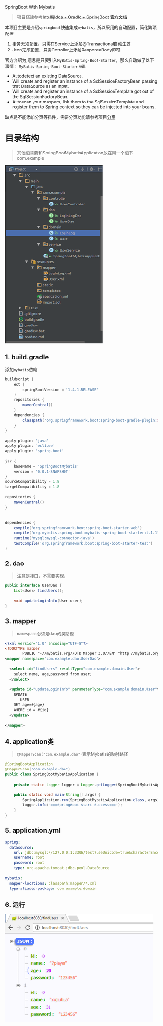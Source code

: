 SpringBoot With Mybatis

> 项目搭建参考[IntellijIdea + Gradle + SpringBoot](https://github.com/xujiuhua/SpringBootJsp)
> [官方文档](http://www.mybatis.org/spring-boot-starter/mybatis-spring-boot-autoconfigure/)

本项目主要是介绍`springboot`快速集成`mybatis`，所以采用的自动配置，简化繁琐配置

1. 事务无须配置，只需在Service上添加@Transactional自动生效
2. Json无须配置，只需Cotroller上添加ResponseBody即可

官方介绍为,意思是只要引入`MyBatis-Spring-Boot-Starter`，那么自动做了以下事情：
`MyBatis-Spring-Boot-Starter` will:
- Autodetect an existing DataSource.
- Will create and register an instance of a SqlSessionFactoryBean passing that DataSource as an input.
- Will create and register an instance of a SqlSessionTemplate got out of the SqlSessionFactoryBean.
- Autoscan your mappers, link them to the SqlSessionTemplate and register them to Spring context so they can be injected into your beans.

缺点是不能添加分页等插件，需要分页功能请参考项目[分页](https://github.com/xujiuhua/SpringBootMybatisManual)

# 目录结构

> 其他包需要和SpringBootMybatisApplication放在同一个包下com.example

<img src="img/structure.png"/>

## 1. build.gradle
添加`mybatis`依赖
```gradle
buildscript {
	ext {
		springBootVersion = '1.4.1.RELEASE'
	}
	repositories {
		mavenCentral()
	}
	dependencies {
		classpath("org.springframework.boot:spring-boot-gradle-plugin:${springBootVersion}")
	}
}

apply plugin: 'java'
apply plugin: 'eclipse'
apply plugin: 'spring-boot'

jar {
	baseName = 'SpringBootMybatis'
	version = '0.0.1-SNAPSHOT'
}
sourceCompatibility = 1.8
targetCompatibility = 1.8

repositories {
	mavenCentral()
}


dependencies {
	compile('org.springframework.boot:spring-boot-starter-web')
	compile("org.mybatis.spring.boot:mybatis-spring-boot-starter:1.1.1")
	runtime('mysql:mysql-connector-java')
	testCompile('org.springframework.boot:spring-boot-starter-test')
}

```

## 2. dao

> 注意是接口，不需要实现。

```java
public interface UserDao {
    List<User> findUsers();

    void updateLoginInfo(User user);
}
```

## 3. mapper

> `namespace`必须是dao的类路径

```xml
<?xml version="1.0" encoding="UTF-8"?>
<!DOCTYPE mapper
        PUBLIC "-//mybatis.org//DTD Mapper 3.0//EN" "http://mybatis.org/dtd/mybatis-3-mapper.dtd">
<mapper namespace="com.example.dao.UserDao">

  <select id="findUsers" resultType="com.example.domain.User">
    select name, age,password from user;
  </select>

  <update id="updateLoginInfo" parameterType="com.example.domain.User">
    UPDATE
       USER
    SET age=#{age}
    WHERE id = #{id}
  </update>

</mapper>
```

## 4. application类

> `@MapperScan("com.example.dao")`表示Mybatis的映射路径

```java
@SpringBootApplication
@MapperScan("com.example.dao")
public class SpringBootMybatisApplication {

    private static Logger logger = Logger.getLogger(SpringBootMybatisApplication.class);

    public static void main(String[] args) {
        SpringApplication.run(SpringBootMybatisApplication.class, args);
        logger.info("===SpringBoot Start Success===");
    }
}

```

## 5. application.yml

```yml
spring:
  datasource:
    url: jdbc:mysql://127.0.0.1:3306/test?useUnicode=true&characterEncoding=utf8&zeroDateTimeBehavior=convertToNull
    username: root
    password: root
    type: org.apache.tomcat.jdbc.pool.DataSource

mybatis:
  mapper-locations: classpath:mapper/*.xml
  type-aliases-package: com.example.domain
```

## 6. 运行

<img src="img/result.png"/>




